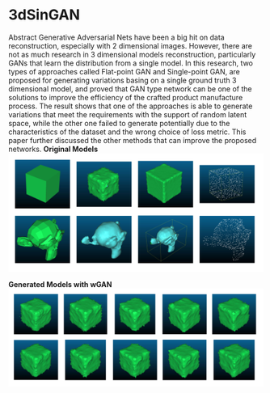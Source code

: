 # 3dSinGAN

Abstract
Generative Adversarial Nets have been a big hit on data reconstruction, especially with 2 dimensional images. However, there are not as much research in 3 dimensional models reconstruction, particularly GANs that learn the distribution from a single model. In this research, two types of approaches called Flat-point GAN and Single-point GAN, are proposed for generating variations basing on a single ground truth 3 dimensional model, and proved that GAN type network can be one of the solutions to improve the efficiency of the crafted product manufacture process. The result shows that one of the approaches is able to generate variations that meet the requirements with the support of random latent space, while the other one failed to generate potentially due to the characteristics of the dataset and the wrong choice of loss metric. This paper further discussed the other methods that can improve the proposed networks.
**Original Models**
![](Images/theNewOriginalBand.jpg)

**Generated Models with wGAN**
![](Images/wSamplesAll.jpg)
